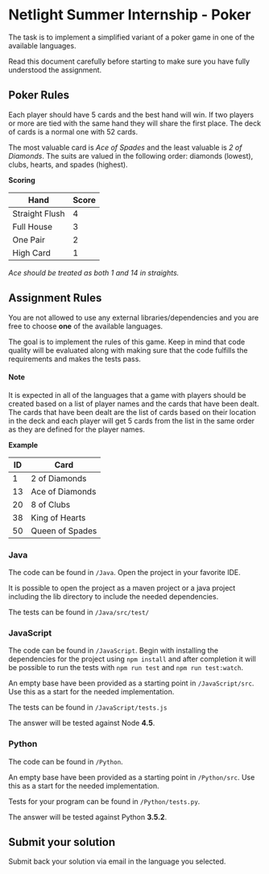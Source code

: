 # Netlight Summer Internship - Poker
The task is to implement a simplified variant of a poker game in one of the available languages.

Read this document carefully before starting to make sure you have fully understood the assignment.

## Poker Rules
Each player should have 5 cards and the best hand will win. If two players or more are tied with the same hand they will share the first place. The deck of cards is a normal one with 52 cards.

The most valuable card is _Ace of Spades_ and the least valuable is _2 of Diamonds_. The suits are valued in the following order: diamonds (lowest), clubs, hearts, and spades (highest).

__Scoring__

| Hand            | Score |
|-----------------|-------|
| Straight Flush  | 4     |
| Full House      | 3     |
| One Pair        | 2     |
| High Card       | 1     |

_Ace should be treated as both 1 and 14 in straights._

## Assignment Rules
You are not allowed to use any external libraries/dependencies and you are free to choose **one** of the available languages.

The goal is to implement the rules of this game. Keep in mind that code quality will be evaluated along with making sure that the code fulfills the requirements and makes the tests pass.

#### Note
It is expected in all of the languages that a game with players should be created based on a list of player names and the cards that have been dealt. The cards that have been dealt are the list of cards based on their location in the deck and each player will get 5 cards from the list in the same order as they are defined for the player names.

__Example__

| ID | Card            |
|----|-----------------|
| 1  | 2 of Diamonds   |
| 13 | Ace of Diamonds |
| 20 | 8 of Clubs      |
| 38 | King of Hearts  |
| 50 | Queen of Spades |

### Java
The code can be found in `/Java`. Open the project in your favorite IDE.

It is possible to open the project as a maven project or a java project including the lib directory to include the needed dependencies.

The tests can be found in `/Java/src/test/`

### JavaScript
The code can be found in `/JavaScript`. Begin with installing the dependencies for the project using `npm install` and after completion it will be possible to run the tests with `npm run test` and `npm run test:watch`.

An empty base have been provided as a starting point in `/JavaScript/src`. Use this as a start for the needed implementation.

The tests can be found in `/JavaScript/tests.js`

The answer will be tested against Node **4.5**.

### Python
The code can be found in `/Python`.

An empty base have been provided as a starting point in `/Python/src`. Use this as a start for the needed implementation.

Tests for your program can be found in `/Python/tests.py`.

The answer will be tested against Python **3.5.2**.

## Submit your solution
Submit back your solution via email in the language you selected.
